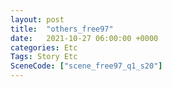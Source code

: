 ```yaml
---
layout: post
title:  "others_free97"
date:   2021-10-27 06:00:00 +0000
categories: Etc
Tags: Story Etc
SceneCode: ["scene_free97_q1_s20"]
---
```

